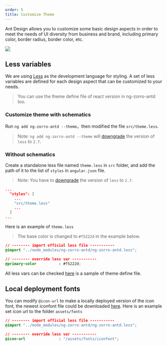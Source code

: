 ```yaml
---
order: 5
title: Customize Theme
---
```


Ant Design allows you to customize some basic design aspects in order to meet the needs of UI diversity from business and brand, including primary color, border radius, border color, etc.

![](https://zos.alipayobjects.com/rmsportal/zTFoszBtDODhXfLAazfSpYbSLSEeytoG.png)

## Less variables

We are using [Less](http://lesscss.org/) as the development language for styling. A set of less variables are defined for each design aspect that can be customized to your needs.

> You can use the theme define file of react version in ng-zorro-antd too.

### Customize theme with schematics

Run `ng add ng-zorro-antd --theme`，then modified the file `src/theme.less`.

> Note: `ng add ng-zorro-antd --theme` will [downgrade](https://github.com/angular/angular-cli/issues/10430) the version of `less` to `2.7`.

### Without schematics

Create a standalone less file named `theme.less` in `src` folder, and add the path of it to the list of `styles` in `angular.json` file.

> Note: You have to [downgrade](https://github.com/angular/angular-cli/issues/10430) the version of `less` to `2.7`.

```json
...
  "styles": [
    ...
    "src/theme.less"
    ...
  ]
...
```

Here is an example of `theme.less`
> The base color is changed to `#f5222d` in the example below.

```css
// -------- import official less file -----------
@import "../node_modules/ng-zorro-antd/ng-zorro-antd.less";

// -------- override less var -----------
@primary-color          : #f5222d;
```


All less vars can be checked [here](https://github.com/NG-ZORRO/ng-zorro-antd/blob/master/scripts/site/_site/src/theme.less) is a sample of theme define file.


## Local deployment fonts

You can modify `@icon-url` to make a locally deployed version of the icon font, the newest iconfont file could be downloaded [here](https://github.com/ant-design/ant-design/releases/download/resource/iconfont-3.x.zip).
Here is an example set icon url to the folder `assets/fonts`

```css
// -------- import official less file -----------
@import "../node_modules/ng-zorro-antd/ng-zorro-antd.less";

// -------- override less var -----------
@icon-url               : "/assets/fonts/iconfont";
```
